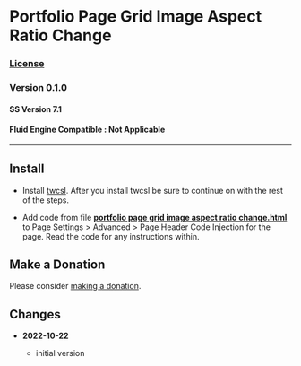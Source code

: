 # Portfolio Page Grid Image Aspect Ratio Change

### [License][99]

### Version 0.1.0

#### SS Version 7.1

#### Fluid Engine Compatible : Not Applicable

---

## Install

* Install [twcsl][1]. After you install twcsl be sure to continue on with the
  rest of the steps.
  
* Add code from file **[portfolio page grid image aspect ratio change.html][2]**
  to Page Settings > Advanced > Page Header Code Injection for the page. Read
  the code for any instructions within.

## Make a Donation

Please consider [making a donation][3].

## Changes

<!-- * **2021-07-01**

  * added code to change read more link
  * use twcsl
  * bumped version to 0.1d2
  -->
* **2022-10-22**

  * initial version

[1]: https://github.com/tomsWebConsulting/twcsl#install-options
[2]: portfolio%20page%20grid%20image%20aspect%20ratio%20change.html#L1
[3]: https://github.com/tomsWebConsulting/twcsl#make-a-donation
[99]: https://github.com/tomsWebConsulting/twcsl/blob/main/LICENSE.txt#L1
